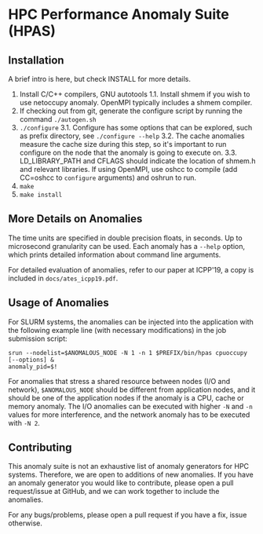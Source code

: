 HPC Performance Anomaly Suite (HPAS)
====================================

Installation
------------
A brief intro is here, but check INSTALL for more details.
1. Install C/C++ compilers, GNU autotools
    1.1. Install shmem if you wish to use netoccupy anomaly. OpenMPI typically
    includes a shmem compiler.
2. If checking out from git, generate the configure script by running the
   command `./autogen.sh`
3. `./configure`
    3.1. Configure has some options that can be explored, such as prefix
        directory, see `./configure --help`
    3.2. The cache anomalies measure the cache size during this step, so it's
        important to run configure on the node that the anomaly is going to
        execute on.
    3.3. LD_LIBRARY_PATH and CFLAGS should indicate the location of shmem.h and
        relevant libraries. If using OpenMPI, use oshcc to compile (add
        CC=oshcc to `configure` arguments) and oshrun to run.
4. `make`
5. `make install`

More Details on Anomalies
-------------------------

The time units are specified in double precision floats, in seconds. Up to
microsecond granularity can be used. Each anomaly has a `--help` option, which
prints detailed information about command line arguments.

For detailed evaluation of anomalies, refer to our paper at ICPP'19, a copy is
included in `docs/ates_icpp19.pdf`.

Usage of Anomalies
------------------

For SLURM systems, the anomalies can be injected into the application with the
following example line (with necessary modifications) in the job submission script:

```
srun --nodelist=$ANOMALOUS_NODE -N 1 -n 1 $PREFIX/bin/hpas cpuoccupy [--options] &
anomaly_pid=$!
```

For anomalies that stress a shared resource between nodes (I/O and network),
`$ANOMALOUS_NODE` should be different from application nodes, and it should be
one of the application nodes if the anomaly is a CPU, cache or memory anomaly.
The I/O anomalies can be executed with higher `-N` and `-n` values for more
interference, and the network anomaly has to be executed with `-N 2`.


Contributing
------------

This anomaly suite is not an exhaustive list of anomaly generators for HPC
systems. Therefore, we are open to additions of new anomalies. If you have an
anomaly generator you would like to contribute, please open a pull request/issue
at GitHub, and we can work together to include the anomalies.

For any bugs/problems, please open a pull request if you have a fix, issue
otherwise.
